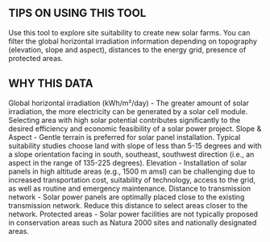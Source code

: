 ## TIPS ON USING THIS TOOL
Use this tool to explore site suitability to create new solar farms. You can filter the global horizontal irradiation information depending on topography (elevation, slope and aspect),  distances to the energy grid, presence of protected areas. 


## WHY THIS DATA
Global horizontal irradiation (kWh/m²/day) - The greater amount of solar irradiation, the more electricity can be generated by a solar cell module. Selecting area with high solar potential contributes significantly to the desired efficiency and economic feasibility of a solar power project.
Slope & Aspect - Gentle terrain is preferred for solar panel installation. Typical suitability studies choose land with slope of less than 5-15 degrees and with a slope orientation facing in south, southeast, southwest direction (i.e., an aspect in the range of 135-225 degrees).
Elevation - Installation of solar panels in high altitude areas (e.g., 1500 m amsl) can be challenging due to increased transportation cost, suitability of technology, access to the grid, as well as routine and emergency maintenance.
Distance to transmission network - Solar power panels are optimally placed close to the existing transmission network. Reduce this distance to select areas closer to the network.
Protected areas - Solar power facilities are not typically proposed in conservation areas such as Natura 2000 sites and nationally designated areas.

